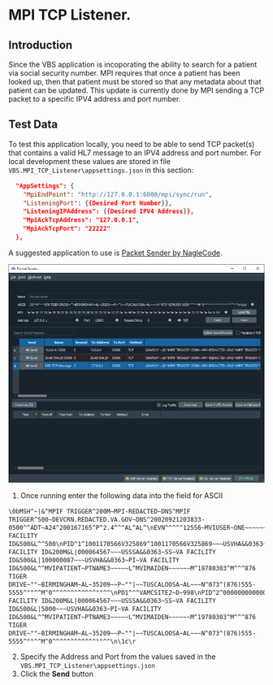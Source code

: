 # MPI TCP Listener.

## Introduction

Since the VBS application is incoporating the ability to search for a patient via social security number.  MPI requires that once a patient has been looked up, then that patient must be stored so that any metadata about that patient can be updated.  This update is currently done by MPI sending a TCP packet to a specific IPV4 address and port number.

## Test Data

To test this application locally, you need to be able to send TCP packet(s) that contains a valid HL7 message to an IPV4 address and port number.  For local development these values are stored in file `VBS.MPI_TCP_Listener\appsettings.json` in this section:

``` json
  "AppSettings": {
    "MpiEndPoint": "http://127.0.0.1:6000/mpi/sync/run",
    "ListeningPort": {{Desired Port Number}},
    "ListeningIPAddress": {{Desired IPV4 Address}},
    "MpiAckTcpAddress": "127.0.0.1",
    "MpiAckTcpPort": "22222"
  },
```

A suggested application to use is [Packet Sender by NagleCode](https://packetsender.com/download).  

![Alt text](./readme_Images/packet_sender.png "Packet Sender")


1. Once running enter the following data into the field for ASCII 

``` ascii
\0bMSH^~|&^MPIF TRIGGER^200M~MPI-REDACTED~DNS^MPIF TRIGGER^500~DEVCRN.REDACTED.VA.GOV~DNS^20020921203833-0500^^ADT~A24^200167165^P^2.4^^^AL^AL^\nEVN^^^^^12556~MVIUSER~ONE~~~~~~USVHA&&0363~L~~~NI~VA FACILITY ID&500&L^^500\nPID^1^1001170566V325869^1001170566V325869~~~USVHA&&0363~NI~VA FACILITY ID&200M&L|000064567~~~USSSA&&0363~SS~VA FACILITY ID&500&L|100000087~~~USVHA&&0363~PI~VA FACILITY ID&500&L^^MVIPATIENT~PTNAME3~~~~~L^MVIMAIDEN~~~~~~M^19780303^M^^^876 TIGER DRIVE~""~BIRMINGHAM~AL~35209~~P~""|~~TUSCALOOSA~AL~~~N^073^(876)555-5555^""^^M^0^^^^^^^^^^^^""^^\nPD1^^^VAMCSITE2~D~998\nPID^2^00000000000000000^00000000000000000~~~USVHA&&0363~NI~VA FACILITY ID&200M&L|000064567~~~USSSA&&0363~SS~VA FACILITY ID&500&L|5000~~~USVHA&&0363~PI~VA FACILITY ID&500&L^^MVIPATIENT~PTNAME3~~~~~L^MVIMAIDEN~~~~~~M^19780303^M^^^876 TIGER DRIVE~""~BIRMINGHAM~AL~35209~~P~""|~~TUSCALOOSA~AL~~~N^073^(876)555-5555^""^^M^0^^^^^^^^^^^^""^^\n\1c\r
```

2. Specify the Address and Port from the values saved in the `VBS.MPI_TCP_Listener\appsettings.json`
3. Click the **Send** button